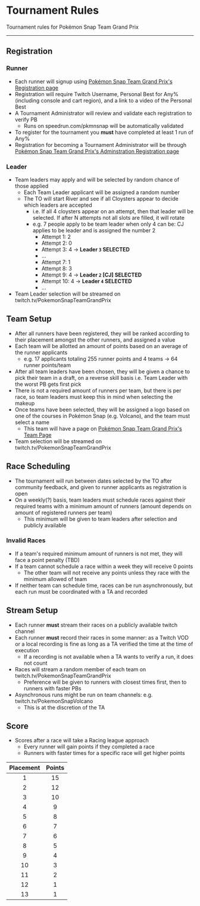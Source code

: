 # Tournament Rules
Tournament rules for Pokémon Snap Team Grand Prix

---

## Registration

### Runner
- Each runner will signup using [Pokémon Snap Team Grand Prix's Registration page](tgp.pkmnsnap.com/registration)
- Registration will require Twitch Username, Personal Best for Any% (including console and cart region), and a link to a video of the Personal Best
- A Tournament Administrator will review and validate each registration to verify PB
  - Runs on speedrun.com/pkmnsnap will be automatically validated
- To register for the tournament you **must** have completed at least 1 run of Any%
- Registration for becoming a Tournament Administrator will be through [Pokémon Snap Team Grand Prix's Adminstration Registration page](tgp.pkmnsnap.com/registration/administrator)


### Leader
- Team leaders may apply and will be selected by random chance of those applied
  - Each Team Leader applicant will be assigned a random number
  - The TO will start River and see if all Cloysters appear to decide which leaders are accepted
    - i.e. If all 4 cloysters appear on an attempt, then that leader will be selected. If after N attempts not all slots are filled, it will rotate
    - e.g. 7 people apply to be team leader when only 4 can be: CJ applies to be leader and is assigned the number 2
      - Attempt 1: 2
      - Attempt 2: 0
      - Attempt 3: 4 &rarr; **Leader `3` SELECTED**
      - ...
      - Attempt 7: 1
      - Attempt 8: 3
      - Attempt 9: 4 &rarr; **Leader `2` [CJ] SELECTED**
      - Attempt 10: 4 &rarr; **Leader `4` SELECTED**
      - ...
- Team Leader selection will be streamed on twitch.tv/PokemonSnapTeamGrandPrix

## Team Setup
- After all runners have been registered, they will be ranked according to their placement amongst the other runners, and assigned a value
- Each team will be allotted an amount of points based on an average of the runner applicants
  - e.g. 17 applicants totaling 255 runner points and 4 teams &rarr; 64 runner points/team
- After all team leaders have been chosen, they will be given a chance to pick their team in a draft, on a reverse skill basis i.e. Team Leader with the worst PB gets first pick
- There is not a required amount of runners per team, but there is per race, so team leaders must keep this in mind when selecting the makeup
- Once teams have been selected, they will be assigned a logo based on one of the courses in Pokémon Snap (e.g. Volcano), and the team must select a name
  - This team will have a page on [Pokémon Snap Team Grand Prix's Team Page](tgp.pkmnsnap.com/teams)
- Team selection will be streamed on twitch.tv/PokemonSnapTeamGrandPrix

## Race Scheduling
- The tournament will run between dates selected by the TO after community feedback, and given to runner applicants as registration is open
- On a weekly(?) basis, team leaders must schedule races against their required teams with a minimum amount of runners (amount depends on amount of registered runners per team)
  - This minimum will be given to team leaders after selection and publicly available

### Invalid Races
- If a team's required minimum amount of runners is not met, they will face a point penalty (TBD)
- If a team cannot schedule a race within a week they will receive 0 points
  - The other team will not receive any points unless they race with the minimum allowed of team
- If neither team can schedule time, races can be run asynchronously, but each run must be coordinated with a TA and recorded

## Stream Setup
- Each runner **must** stream their races on a publicly available twitch channel
- Each runner **must** record their races in some manner: as a Twitch VOD or a local recording is fine as long as a TA verified the time at the time of execution
  - If a recording is not available when a TA wants to verify a run, it does not count
- Races will stream a random member of each team on twitch.tv/PokemonSnapTeamGrandPrix
  - Preference will be given to runners with closest times first, then to runners with faster PBs
- Asynchronous runs might be run on team channels: e.g. twitch.tv/PokemonSnapVolcano
  - This is at the discretion of the TA

## Score
- Scores after a race will take a Racing league approach
  - Every runner will gain points if they completed a race
  - Runners with faster times for a specific race will get higher points

| Placement | Points |
|:---------:|:------:|
|     1     |   15   |
|     2     |   12   |
|     3     |   10   |
|     4     |    9   |
|     5     |    8   |
|     6     |    7   |
|     7     |    6   |
|     8     |    5   |
|     9     |    4   |
|     10    |    3   |
|     11    |    2   |
|     12    |    1   |
|     13    |    1   |

